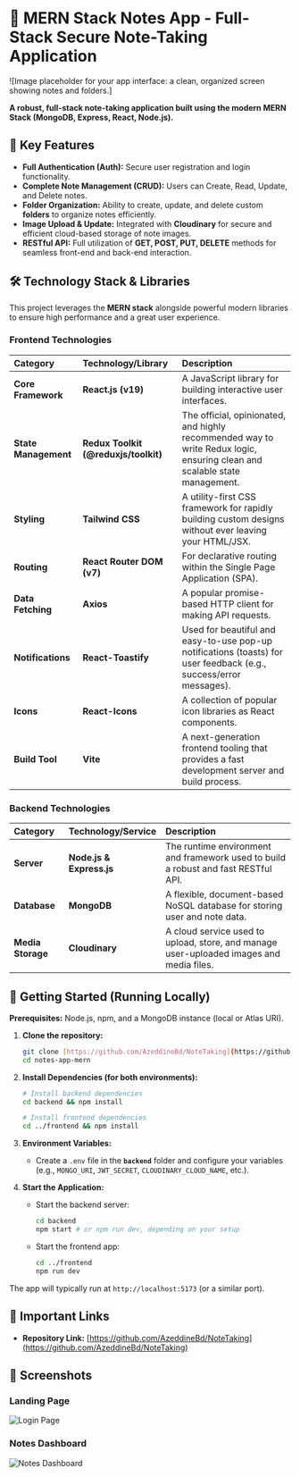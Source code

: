 # 📝 MERN Stack Notes App - Full-Stack Secure Note-Taking Application

![Image placeholder for your app interface: a clean, organized screen showing notes and folders.]

**A robust, full-stack note-taking application built using the modern MERN Stack (MongoDB, Express, React, Node.js).**

## 🌟 Key Features

- **Full Authentication (Auth):** Secure user registration and login functionality.
- **Complete Note Management (CRUD):** Users can Create, Read, Update, and Delete notes.
- **Folder Organization:** Ability to create, update, and delete custom **folders** to organize notes efficiently.
- **Image Upload & Update:** Integrated with **Cloudinary** for secure and efficient cloud-based storage of note images.
- **RESTful API:** Full utilization of **GET, POST, PUT, DELETE** methods for seamless front-end and back-end interaction.

## 🛠️ Technology Stack & Libraries

This project leverages the **MERN stack** alongside powerful modern libraries to ensure high performance and a great user experience.

### Frontend Technologies

| Category             | Technology/Library                   | Description                                                                                                               |
| :------------------- | :----------------------------------- | :------------------------------------------------------------------------------------------------------------------------ |
| **Core Framework**   | **React.js (v19)**                   | A JavaScript library for building interactive user interfaces.                                                            |
| **State Management** | **Redux Toolkit (@reduxjs/toolkit)** | The official, opinionated, and highly recommended way to write Redux logic, ensuring clean and scalable state management. |
| **Styling**          | **Tailwind CSS**                     | A utility-first CSS framework for rapidly building custom designs without ever leaving your HTML/JSX.                     |
| **Routing**          | **React Router DOM (v7)**            | For declarative routing within the Single Page Application (SPA).                                                         |
| **Data Fetching**    | **Axios**                            | A popular promise-based HTTP client for making API requests.                                                              |
| **Notifications**    | **React-Toastify**                   | Used for beautiful and easy-to-use pop-up notifications (toasts) for user feedback (e.g., success/error messages).        |
| **Icons**            | **React-Icons**                      | A collection of popular icon libraries as React components.                                                               |
| **Build Tool**       | **Vite**                             | A next-generation frontend tooling that provides a fast development server and build process.                             |

### Backend Technologies

| Category          | Technology/Service       | Description                                                                             |
| :---------------- | :----------------------- | :-------------------------------------------------------------------------------------- |
| **Server**        | **Node.js & Express.js** | The runtime environment and framework used to build a robust and fast RESTful API.      |
| **Database**      | **MongoDB**              | A flexible, document-based NoSQL database for storing user and note data.               |
| **Media Storage** | **Cloudinary**           | A cloud service used to upload, store, and manage user-uploaded images and media files. |

## 🚀 Getting Started (Running Locally)

**Prerequisites:** Node.js, npm, and a MongoDB instance (local or Atlas URI).

1.  **Clone the repository:**
    ```bash
    git clone [https://github.com/AzeddineBd/NoteTaking](https://github.com/AzeddineBd/NoteTaking)
    cd notes-app-mern
    ```
2.  **Install Dependencies (for both environments):**

    ```bash
    # Install backend dependencies
    cd backend && npm install

    # Install frontend dependencies
    cd ../frontend && npm install
    ```

3.  **Environment Variables:**
    - Create a `.env` file in the **`backend`** folder and configure your variables (e.g., `MONGO_URI`, `JWT_SECRET`, `CLOUDINARY_CLOUD_NAME`, etc.).
4.  **Start the Application:**
    - Start the backend server:
      ```bash
      cd backend
      npm start # or npm run dev, depending on your setup
      ```
    - Start the frontend app:
      ```bash
      cd ../frontend
      npm run dev
      ```

The app will typically run at `http://localhost:5173` (or a similar port).

## 🔗 Important Links

- **Repository Link:** [https://github.com/AzeddineBd/NoteTaking](https://github.com/AzeddineBd/NoteTaking)

## 📸 Screenshots

### Landing Page

![Login Page](./public/screenshots/landingPage.png)

### Notes Dashboard

![Notes Dashboard](./public/screenshots/dashboard.png)
